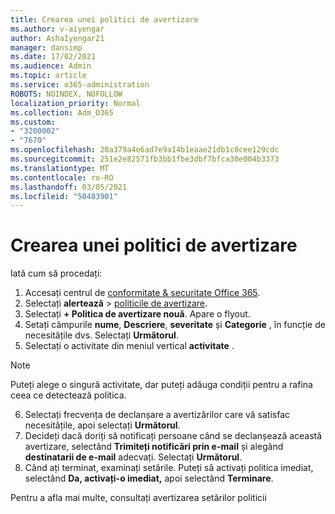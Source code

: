 ```yaml
---
title: Crearea unei politici de avertizare
ms.author: v-aiyengar
author: AshaIyengar21
manager: dansimp
ms.date: 17/02/2021
ms.audience: Admin
ms.topic: article
ms.service: o365-administration
ROBOTS: NOINDEX, NOFOLLOW
localization_priority: Normal
ms.collection: Adm_O365
ms.custom:
- "3200002"
- "7670"
ms.openlocfilehash: 20a379a4e6ad7e9a14b1eaae21db1c8cee129cdc
ms.sourcegitcommit: 251e2e82571fb3bb1fbe3dbf7bfca30e004b3373
ms.translationtype: MT
ms.contentlocale: ro-RO
ms.lasthandoff: 03/05/2021
ms.locfileid: "50483901"
---
```

# <a name="create-an-alert-policy"></a>Crearea unei politici de avertizare

Iată cum să procedați:

1. Accesați centrul de [conformitate & securitate Office 365](https://go.microsoft.com/fwlink/p/?linkid=2077143).
1. Selectați **alertează**  >  [politicile de avertizare](https://go.microsoft.com/fwlink/?linkid=2103208).
1. Selectați **+ Politica de avertizare nouă**. Apare o flyout.
1. Setați câmpurile **nume**, **Descriere**, **severitate** și **Categorie** , în funcție de necesitățile dvs. Selectați **Următorul**.
1. Selectați o activitate din meniul vertical **activitate** .
> [!NOTE]
>  Puteți alege o singură activitate, dar puteți adăuga condiții pentru a rafina ceea ce detectează politica.
6. Selectați frecvența de declanșare a avertizărilor care vă satisfac necesitățile, apoi selectați **Următorul**.
7. Decideți dacă doriți să notificați persoane când se declanșează această avertizare, selectând **Trimiteți notificări prin e-mail** și alegând **destinatarii de e-mail** adecvați. Selectați **Următorul**.
8. Când ați terminat, examinați setările. Puteți să activați politica imediat, selectând **Da, activați-o imediat,** apoi selectând **Terminare**.

Pentru a afla mai multe, consultați avertizarea setărilor politicii

